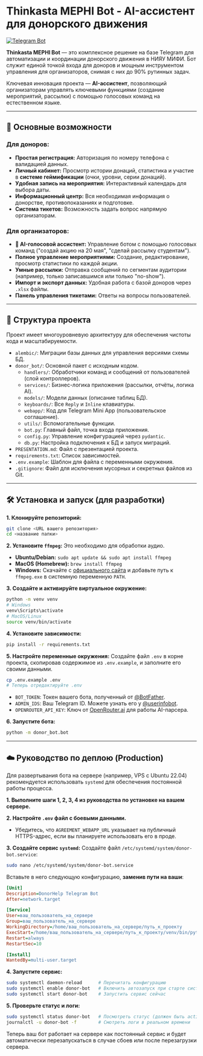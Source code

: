 # Thinkasta MEPHI Bot - AI-ассистент для донорского движения

[![Telegram Bot](https://img.shields.io/badge/Telegram-Bot-blue?style=flat&logo=telegram)](https://t.me/ваш_бот) <!-- Замените на реальную ссылку -->

**Thinkasta MEPHI Bot** — это комплексное решение на базе Telegram для автоматизации и координации донорского движения в НИЯУ МИФИ. Бот служит единой точкой входа для доноров и мощным инструментом управления для организаторов, снимая с них до 90% рутинных задач.

Ключевая инновация проекта — **AI-ассистент**, позволяющий организаторам управлять ключевыми функциями (создание мероприятий, рассылки) с помощью голосовых команд на естественном языке.

---

## 🚀 Основные возможности

### Для доноров:
- **Простая регистрация:** Авторизация по номеру телефона с валидацией данных.
- **Личный кабинет:** Просмотр истории донаций, статистика и участие в **системе геймификации** (очки, уровни, серии донаций).
- **Удобная запись на мероприятия:** Интерактивный календарь для выбора даты.
- **Информационный центр:** Вся необходимая информация о донорстве, противопоказаниях и подготовке.
- **Система тикетов:** Возможность задать вопрос напрямую организаторам.

### Для организаторов:
- **👑 AI-голосовой ассистент:** Управление ботом с помощью голосовых команд ("создай акцию на 20 мая", "сделай рассылку студентам").
- **Полное управление мероприятиями:** Создание, редактирование, просмотр статистики по каждой акции.
- **Умные рассылки:** Отправка сообщений по сегментам аудитории (например, только записавшимся или только "no-show").
- **Импорт и экспорт данных:** Удобная работа с базой доноров через `.xlsx` файлы.
- **Панель управления тикетами:** Ответы на вопросы пользователей.

---

## 📂 Структура проекта

Проект имеет многоуровневую архитектуру для обеспечения чистоты кода и масштабируемости.

- `alembic/`: Миграции базы данных для управления версиями схемы БД.
- `donor_bot/`: Основной пакет с исходным кодом.
  - `handlers/`: Обработчики команд и сообщений от пользователей (слой контроллеров).
  - `services/`: Бизнес-логика приложения (рассылки, отчёты, логика AI).
  - `models/`: Модели данных (описание таблиц БД).
  - `keyboards/`: Все `Reply` и `Inline` клавиатуры.
  - `webapp/`: Код для Telegram Mini App (пользовательское соглашение).
  - `utils/`: Вспомогательные функции.
  - `bot.py`: Главный файл, точка входа приложения.
  - `config.py`: Управление конфигурацией через `pydantic`.
  - `db.py`: Настройка подключения к БД и запуск миграций.
- `PRESENTATION.md`: Файл с презентацией проекта.
- `requirements.txt`: Список зависимостей.
- `.env.example`: Шаблон для файла с переменными окружения.
- `.gitignore`: Файл для исключения мусорных и секретных файлов из Git.

---

## 🛠️ Установка и запуск (для разработки)

**1. Клонируйте репозиторий:**
```bash
git clone <URL вашего репозитория>
cd <название папки>
```

**2. Установите `ffmpeg`:**
Это необходимо для обработки аудио.
- **Ubuntu/Debian:** `sudo apt update && sudo apt install ffmpeg`
- **MacOS (Homebrew):** `brew install ffmpeg`
- **Windows:** Скачайте с [официального сайта](https://ffmpeg.org/download.html) и добавьте путь к `ffmpeg.exe` в системную переменную `PATH`.

**3. Создайте и активируйте виртуальное окружение:**
```bash
python -m venv venv
# Windows
venv\Scripts\activate
# MacOS/Linux
source venv/bin/activate
```

**4. Установите зависимости:**
```bash
pip install -r requirements.txt
```

**5. Настройте переменные окружения:**
Создайте файл `.env` в корне проекта, скопировав содержимое из `.env.example`, и заполните его своими данными.
```bash
cp .env.example .env
# Теперь отредактируйте .env
```
- `BOT_TOKEN`: Токен вашего бота, полученный от [@BotFather](https://t.me/BotFather).
- `ADMIN_IDS`: Ваш Telegram ID. Можете узнать его у [@userinfobot](https://t.me/userinfobot).
- `OPENROUTER_API_KEY`: Ключ от [OpenRouter.ai](https://openrouter.ai/) для работы AI-парсера.

**6. Запустите бота:**
```bash
python -m donor_bot.bot
```

---

## ☁️ Руководство по деплою (Production)

Для развертывания бота на сервере (например, VPS с Ubuntu 22.04) рекомендуется использовать `systemd` для обеспечения постоянной работы процесса.

**1. Выполните шаги 1, 2, 3, 4 из руководства по установке на вашем сервере.**

**2. Настройте `.env` файл с боевыми данными.**
   - Убедитесь, что `AGREEMENT_WEBAPP_URL` указывает на публичный HTTPS-адрес, если вы планируете использовать его в проде.

**3. Создайте сервис `systemd`:**
Создайте файл `/etc/systemd/system/donor-bot.service`:
```bash
sudo nano /etc/systemd/system/donor-bot.service
```

Вставьте в него следующую конфигурацию, **заменив пути на ваши**:

```ini
[Unit]
Description=DonorHelp Telegram Bot
After=network.target

[Service]
User=ваш_пользователь_на_сервере
Group=ваш_пользователь_на_сервере
WorkingDirectory=/home/ваш_пользователь_на_сервере/путь_к_проекту
ExecStart=/home/ваш_пользователь_на_сервере/путь_к_проекту/venv/bin/python -m donor_bot.bot
Restart=always
RestartSec=10

[Install]
WantedBy=multi-user.target
```

**4. Запустите сервис:**
```bash
sudo systemctl daemon-reload      # Перечитать конфигурацию
sudo systemctl enable donor-bot   # Включить автозапуск при старте системы
sudo systemctl start donor-bot    # Запустить сервис сейчас
```

**5. Проверьте статус и логи:**
```bash
sudo systemctl status donor-bot   # Посмотреть статус (должен быть active/running)
journalctl -u donor-bot -f        # Смотреть логи в реальном времени
```

Теперь ваш бот работает на сервере как постоянный сервис и будет автоматически перезапускаться в случае сбоев или после перезагрузки сервера. 